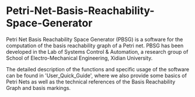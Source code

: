 # Petri-Net-Basis-Reachability-Space-Generator
Petri Net Basis Reachability Space Generator (PBSG) is a software for the computation of the basis reachability graph of a Petri net. PBSG has been developed in the Lab of Systems Control & Automation, a research group of School of Electro-Mechanical Engineering, Xidian University. 

The detailed description of the functions and specific usage of the software can be found in 'User_Quick_Guide', where we also provide some basics of Petri Nets as well as the technical references of the Basis Reachability Graph and basis markings.
